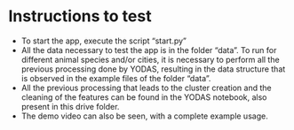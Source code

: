 # Instructions to test

- To start the app, execute the script “start.py”
- All the data necessary to test the app is in the folder “data”. To run for different animal species and/or cities, it is necessary to perform all the previous processing done by YODAS, resulting in the data structure that is observed in the example files of the folder “data”.
- All the previous processing that leads to the cluster creation and the cleaning of the features can be found in the YODAS notebook, also present in this drive folder.
- The demo video can also be seen, with a complete example usage.
